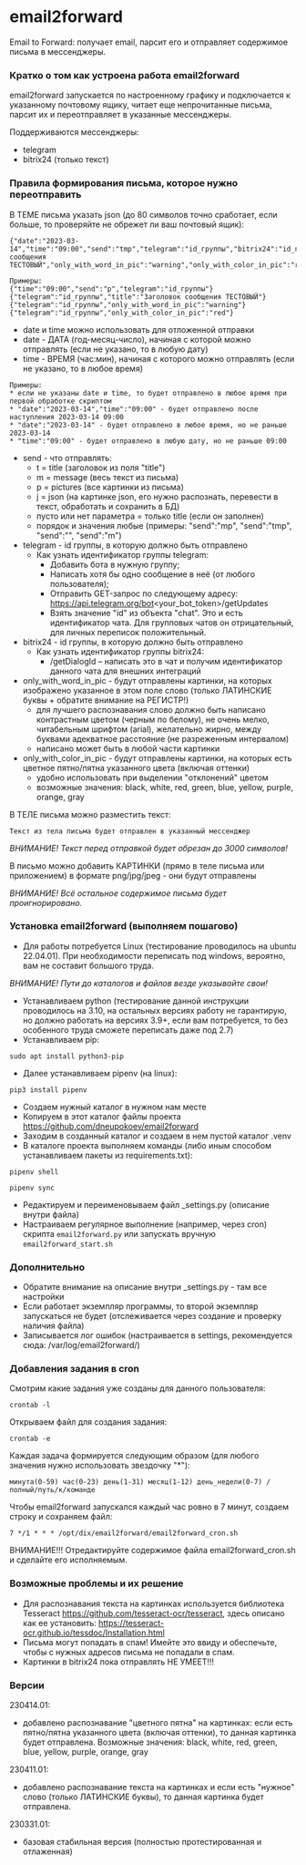 # email2forward

Email to Forward: получает email, парсит его и отправляет содержимое письма в мессенджеры.



### Кратко о том как устроена работа email2forward

email2forward запускается по настроенному графику и подключается к указанному почтовому ящику, читает еще непрочитанные письма, парсит их и переотправляет в указанные мессенджеры.

Поддерживаются мессенджеры:
- telegram
- bitrix24 (только текст)



### Правила формирования письма, которое нужно переотправить

В ТЕМЕ письма указать json (до 80 символов точно сработает, если больше, то проверяйте не обрежет ли ваш почтовый ящик):

```
{"date":"2023-03-14","time":"09:00","send":"tmp","telegram":"id_группы","bitrix24":"id_группы","title":"Заголовок сообщения ТЕСТОВЫЙ","only_with_word_in_pic":"warning","only_with_color_in_pic":"red"}

Примеры:
{"time":"09:00","send":"p","telegram":"id_группы"}
{"telegram":"id_группы","title":"Заголовок сообщения ТЕСТОВЫЙ"}
{"telegram":"id_группы","only_with_word_in_pic":"warning"}
{"telegram":"id_группы","only_with_color_in_pic":"red"}
```

- date и time можно использовать для отложенной отправки
- date - ДАТА (год-месяц-число), начиная с которой можно отправлять (если не указано, то в любую дату)
- time - ВРЕМЯ (час:мин), начиная с которого можно отправлять (если не указано, то в любое время)
```
Примеры:
* если не указаны date и time, то будет отправлено в любое время при первой обработке скриптом
* "date":"2023-03-14","time":"09:00" - будет отправлено после наступления 2023-03-14 09:00
* "date":"2023-03-14" - будет отправлено в любое время, но не раньше 2023-03-14
* "time":"09:00" - будет отправлено в любую дату, но не раньше 09:00
```

- send - что отправлять:
  - t = title (заголовок из поля "title")
  - m = message (весь текст из письма)
  - p = pictures (все картинки из письма)
  - j = json (на картинке json, его нужно распознать, перевести в текст, обработать и сохранить в БД)
  - пусто или нет параметра = только title (если он заполнен)
  - порядок и значения любые (примеры: "send":"mp", "send":"tmp", "send":"", "send":"m")
- telegram - id группы, в которую должно быть отправлено
  - Как узнать идентификатор группы telegram:
    - Добавить бота в нужную группу;
    - Написать хотя бы одно сообщение в неё (от любого пользователя);
    - Отправить GET-запрос по следующему адресу: https://api.telegram.org/bot<your_bot_token>/getUpdates
    - Взять значение "id" из объекта "chat". Это и есть идентификатор чата. Для групповых чатов он отрицательный, для личных переписок положительный. 
- bitrix24 - id группы, в которую должно быть отправлено
  - Как узнать идентификатор группы bitrix24:
    - /getDialogId – написать это в чат и получим идентификатор данного чата для внешних интеграций
- only_with_word_in_pic - будут отправлены картинки, на которых изображено указанное в этом поле слово (только ЛАТИНСКИЕ буквы + обратите внимание на РЕГИСТР!)
  - для лучшего распознавания слово должно быть написано контрастным цветом (черным по белому), не очень мелко, читабельным шрифтом (arial), желательно жирно, между буквами адекватное расстояние (не разреженным интервалом)
  - написано может быть в любой части картинки
- only_with_color_in_pic - будут отправлены картинки, на которых есть цветное пятно/пятна указанного цвета (включая оттенки)
  - удобно использовать при выделении "отклонений" цветом
  - возможные значения: black, white, red, green, blue, yellow, purple, orange, gray



В ТЕЛЕ письма можно разместить текст:

```
Текст из тела письма будет отправлен в указанный мессенджер 
```

*ВНИМАНИЕ! Текст перед отправкой будет обрезан до 3000 символов!*

В письмо можно добавить КАРТИНКИ (прямо в теле письма или приложением) в формате png/jpg/jpeg - они будут отправлены

*ВНИМАНИЕ! Всё остальное содержимое письма будет проигнорировано.*



### Установка email2forward (выполняем пошагово)

- Для работы потребуется Linux (тестирование проводилось на ubuntu 22.04.01). При необходимости переписать под windows, вероятно, вам не составит большого труда.

*ВНИМАНИЕ! Пути до каталогов и файлов везде указывайте свои!*

- Устанавливаем python (тестирование данной инструкции проводилось на 3.10, на остальных версиях работу не гарантирую, но должно работать на версиях 3.9+, если
  вам потребуется, то без особенного труда сможете переписать даже под 2.7)
- Устанавливаем pip:

```sudo apt install python3-pip```

- Далее устанавливаем pipenv (на linux):

```pip3 install pipenv```

- Создаем нужный каталог в нужном нам месте
- Копируем в этот каталог файлы проекта https://github.com/dneupokoev/email2forward
- Заходим в созданный каталог и создаем в нем пустой каталог .venv
- В каталоге проекта выполняем команды (либо иным способом устанавливаем пакеты из requirements.txt):

```pipenv shell```

```pipenv sync```

- Редактируем и переименовываем файл _settings.py (описание внутри файла)
- Настраиваем регулярное выполнение (например, через cron) скрипта ```email2forward.py``` или запускать вручную ```email2forward_start.sh```



### Дополнительно

- Обратите внимание на описание внутри _settings.py - там все настройки
- Если работает экземпляр программы, то второй экземпляр запускаться не будет (отслеживается через создание и проверку наличия файла)
- Записывается лог ошибок (настраивается в settings, рекомендуется сюда: /var/log/email2forward/)



### Добавления задания в cron

Смотрим какие задания уже созданы для данного пользователя:

```crontab -l```

Открываем файл для создания задания:

```crontab -e```

Каждая задача формируется следующим образом (для любого значения нужно использовать звездочку "*"):

```минута(0-59) час(0-23) день(1-31) месяц(1-12) день_недели(0-7) /полный/путь/к/команде```

Чтобы email2forward запускался каждый час ровно в 7 минут, создаем строку и сохраняем файл:

```7 */1 * * * /opt/dix/email2forward/email2forward_cron.sh```

ВНИМАНИЕ!!! Отредактируйте содержимое файла email2forward_cron.sh и сделайте его исполняемым.



### Возможные проблемы и их решение

- Для распознавания текста на картинках используется библиотека Tesseract https://github.com/tesseract-ocr/tesseract, здесь описано как ее установить: https://tesseract-ocr.github.io/tessdoc/Installation.html
- Письма могут попадать в спам! Имейте это ввиду и обеспечьте, чтобы с нужных адресов письма не попадали в спам.
- Картинки в bitrix24 пока отправлять НЕ УМЕЕТ!!!



### Версии

230414.01:
- добавлено распознавание "цветного пятна" на картинках: если есть пятно/пятна указанного цвета (включая оттенки), то данная картинка будет отправлена. Возможные значения: black, white, red, green, blue, yellow, purple, orange, gray

230411.01:
- добавлено распознавание текста на картинках и если есть "нужное" слово (только ЛАТИНСКИЕ буквы), то данная картинка будет отправлена.

230331.01:
- базовая стабильная версия (полностью протестированная и отлаженная)
